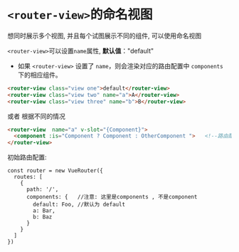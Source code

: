 # `<router-view>`的命名视图
想同时展示多个视图, 并且每个试图展示不同的组件, 可以使用命名视图

`<router-view>`可以设置`name`属性, **默认值**："default"
* 如果 `<router-view>` 设置了 `name`，则会渲染对应的路由配置中 `components `下的相应组件。

```html
<router-view class="view one">default</router-view>
<router-view class="view two" name="a">A</router-view>
<router-view class="view three" name="b">B</router-view>
```
或者 根据不同的情况
```html
<router-view  name="a" v-slot="{Component}">
  <component :is="Component ? Component : OtherComponent ">   <!--路由配置名为a的组件存在的话就展示a , 不然就展示其他的组件 -->
</router-view>
```
初始路由配置:
```js{5-8}
const router = new VueRouter({
  routes: [
    {
      path: '/',
      components: {   //注意: 这里是components , 不是component
        default: Foo, //默认为 default
        a: Bar,
        b: Baz
      }
    }
  ]
})
```